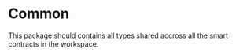 # Common

This package should contains all types shared accross all the smart contracts in the workspace.
